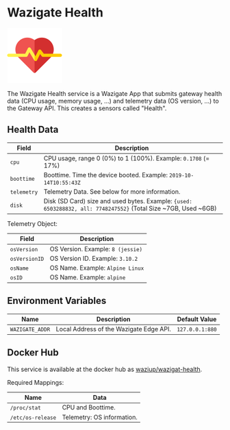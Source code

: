 # Wazigate Health

![Wazigate Health](www/icons/health.svg)

The Wazigate Health service is a Wazigate App that submits gateway health data (CPU usage, memory usage, ...) and telemetry data (OS version, ...) to the Gateway API.
This creates a sensors called "Health".

## Health Data

| Field | Description |
| --- | --- |
| `cpu` | CPU usage, range 0 (0%) to 1 (100%). Example: `0.1708` (= 17%) |
| `boottime` | Boottime. Time the device booted. Example: `2019-10-14T10:55:43Z` |
| `telemetry` | Telemetry Data. See below for more information. |
| `disk` | Disk (SD Card) size and used bytes. Example: `{used: 6503288832, all: 7748247552}` (Total Size ~7GB, Used ~6GB) |

Telemetry Object:

| Field | Description |
| --- | --- |
| `osVersion` | OS Version. Example: `8 (jessie)` |
| `osVersionID` | OS Version ID. Example: `3.10.2` |
| `osName` | OS Name. Example: `Alpine Linux` |
| `osID` | OS Name. Example: `alpine` |

## Environment Variables

| Name | Description | Default Value |
| --- | --- | --- |
| `WAZIGATE_ADDR` | Local Address of the Wazigate Edge API. | `127.0.0.1:880` |

## Docker Hub

This service is available at the docker hub as [waziup/wazigat-health](https://hub.docker.com/r/waziup/wazigate-health).

Required Mappings:

| Name | Data |
| --- | --- |
| `/proc/stat` | CPU and Boottime. |
| `/etc/os-release` | Telemetry: OS information. |


